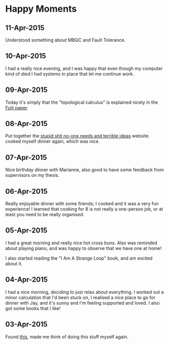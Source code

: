 Happy Moments
==

11-Apr-2015
---

Understood something about MBQC and Fault Tolerance.


10-Apr-2015
---

I had a really nice evening, and I was happy that even though my computer kind
of died I had systems in place that let me continue work.


09-Apr-2015
---

Today it's simply that the "topological calculus" is explained nicely
in the [Fujii paper](http://arxiv.org/abs/1504.01444).


08-Apr-2015
---

Put together the [stupid shit no-one needs and terrible ideas](https://stupidhackathonmelbourne.github.io/) website. cooked myself dinner again,
which was nice.


07-Apr-2015
---

Nice birthday dinner with Marianne, also good to have some feedback from
supervisors on my thesis.


06-Apr-2015
----

Really enjoyable dinner with some friends; I cooked and it was a very
fun experience! I learned that cooking for 8 is not really a one-person
job, or at least you need to be really organised.


05-Apr-2015
---

I had a great morning and really nice hot cross buns. Also was reminded about
playing piano, and was happy to observe that we have one at home!

I also started reading the "I Am A Strange Loop" book, and am excited about
it.


04-Apr-2015
---

I had a nice morning, deciding to just relax about everything. I worked out
a minor calculation that I'd been stuck on, I realised a nice place to go for
dinner with Jay, and it's sunny and I'm feeling supported and loved. I also got
some books that I like!


03-Apr-2015
---

Found [this](https://github.com/una/personal-goals), made me think of doing
this stuff myself again.
